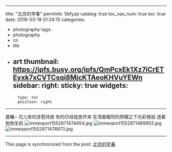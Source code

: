 
---
title: "北京的早春"
permlink: 5bfyzp
catalog: true
toc_nav_num: true
toc: true
date: 2019-03-18 01:24:15
categories:
- photography
tags:
- photography
- cn
- life
- art
thumbnail: https://ipfs.busy.org/ipfs/QmPcxEk1Xz7iCrETEyxk7xCVTCsqi8MjcKTAeoKHVuYEWn
sidebar:
    right:
        sticky: true
widgets:
    -
        type: toc
        position: right
---


晨曦~
花儿有的含苞待放
有的已经绽放开来
在清晨暖阳的照耀之下光彩艳丽
透着勃勃生机
![mmexport1552871474454.jpg](https://ipfs.busy.org/ipfs/QmPcxEk1Xz7iCrETEyxk7xCVTCsqi8MjcKTAeoKHVuYEWn)
![mmexport1552871469953.jpg](https://ipfs.busy.org/ipfs/QmWhGm3gztmAPDs1djEVtTU4k8B8Q7NaPpem8Cz2UiZwJe)
![mmexport1552871478973.jpg](https://ipfs.busy.org/ipfs/QmRr3QFdcESVzAwAdCcJqPe9n6B2WQybfvmuZkoYeXCJNa)


- - -

This page is synchronized from the post: [北京的早春](https://steemit.com/@andrewma/5bfyzp)
